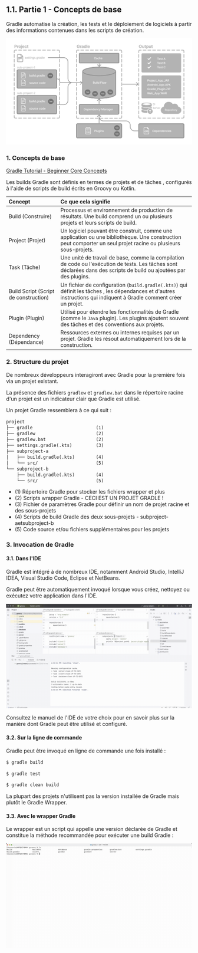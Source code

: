 ## 1.1. Partie 1 - Concepts de base

Gradle automatise la création, les tests et le déploiement de logiciels à partir des informations contenues dans les scripts de création.

![Gradle Basic #1](../images/gradle-basic-1.png)

### 1. Concepts de base

[Gradle Tutorial - Beginner Core Concepts](https://youtu.be/Vw39uWQ08Go)

Les builds Gradle sont définis en termes de projets et de tâches , configurés à l'aide de scripts de build écrits en Groovy ou Kotlin.

| Concept | Ce que cela signifie |
|:--------|:---------------------|
| Build (Construire) | Processus et environnement de production de résultats. Une build comprend un ou plusieurs projets et leurs scripts de build. |
| Project (Projet) | Un logiciel pouvant être construit, comme une application ou une bibliothèque. Une construction peut comporter un seul projet racine ou plusieurs sous-projets. |
| Task (Tâche) | Une unité de travail de base, comme la compilation de code ou l'exécution de tests. Les tâches sont déclarées dans des scripts de build ou ajoutées par des plugins. |
| Build Script (Script de construction) | Un fichier de configuration (`build.gradle(.kts)`) qui définit les tâches , les dépendances et d'autres instructions qui indiquent à Gradle comment créer un projet. |
| Plugin (Plugin) | Utilisé pour étendre les fonctionnalités de Gradle (comme le `Java` plugin). Les plugins ajoutent souvent des tâches et des conventions aux projets. |
| Dependency (Dépendance) | Ressources externes ou internes requises par un projet. Gradle les résout automatiquement lors de la construction. |

### 2. Structure du projet

De nombreux développeurs interagiront avec Gradle pour la première fois via un projet existant.

La présence des fichiers `gradlew` et `gradlew.bat` dans le répertoire racine d'un projet est un indicateur clair que Gradle est utilisé.

Un projet Gradle ressemblera à ce qui suit :

```
project
├── gradle                        (1)                        
├── gradlew                       (2)      
├── gradlew.bat                   (2)      
├── settings.gradle(.kts)         (3)  
├── subproject-a
│   ├── build.gradle(.kts)        (4)      
│   └── src/                      (5)  
└── subproject-b
    ├── build.gradle(.kts)        (4)      
    └── src/                      (5)  
```

* (1) Répertoire Gradle pour stocker les fichiers wrapper et plus
* (2) Scripts wrapper Gradle - CECI EST UN PROJET GRADLE !
* (3) Fichier de paramètres Gradle pour définir un nom de projet racine et des sous-projets
* (4) Scripts de build Gradle des deux sous-projets - subproject-aetsubproject-b
* (5) Code source et/ou fichiers supplémentaires pour les projets

### 3. Invocation de Gradle

#### 3.1. Dans l'IDE

Gradle est intégré à de nombreux IDE, notamment Android Studio, IntelliJ IDEA, Visual Studio Code, Eclipse et NetBeans.

Gradle peut être automatiquement invoqué lorsque vous créez, nettoyez ou exécutez votre application dans l'IDE.

![Gradle IDE Invocation](../images/gradle-ide-invocation.gif)

Consultez le manuel de l'IDE de votre choix pour en savoir plus sur la manière dont Gradle peut être utilisé et configuré.

#### 3.2. Sur la ligne de commande

Gradle peut être invoqué en ligne de commande une fois installé :

```bash
$ gradle build
```
```bash
$ gradle test
```
```bash 
$ gradle clean build
```

La plupart des projets n'utilisent pas la version installée de Gradle mais plutôt le Gradle Wrapper.

#### 3.3. Avec le wrapper Gradle

Le wrapper est un script qui appelle une version déclarée de Gradle et constitue la méthode recommandée pour exécuter une build Gradle :

![Gradlew terminal invocation ](../images/gradle-terminal-invocation.gif)

